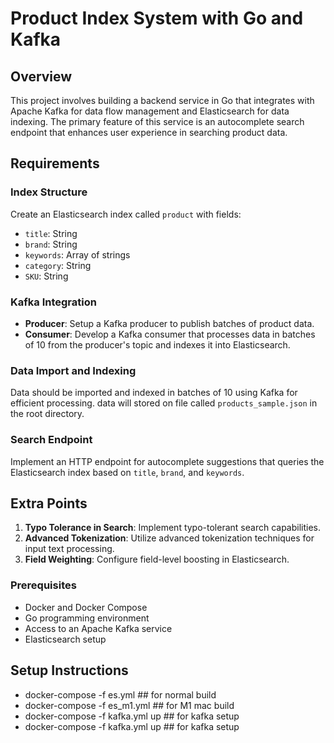# Product Index System with Go and Kafka

## Overview
This project involves building a backend service in Go that integrates with Apache Kafka for data flow management and Elasticsearch for data indexing. 
The primary feature of this service is an autocomplete search endpoint that enhances user experience in searching product data.

## Requirements

### Index Structure
Create an Elasticsearch index called `product` with fields:
- `title`: String
- `brand`: String
- `keywords`: Array of strings
- `category`: String
- `SKU`: String

### Kafka Integration
- **Producer**: Setup a Kafka producer to publish batches of product data.
- **Consumer**: Develop a Kafka consumer that processes data in batches of 10 from the producer's topic and indexes it into Elasticsearch.

### Data Import and Indexing
Data should be imported and indexed in batches of 10 using Kafka for efficient processing.
data will stored on file called `products_sample.json` in the root directory.


### Search Endpoint
Implement an HTTP endpoint for autocomplete suggestions that queries the Elasticsearch index based on `title`, `brand`, and `keywords`.

## Extra Points

1. **Typo Tolerance in Search**: Implement typo-tolerant search capabilities.
2. **Advanced Tokenization**: Utilize advanced tokenization techniques for input text processing.
3. **Field Weighting**: Configure field-level boosting in Elasticsearch.


### Prerequisites
- Docker and Docker Compose
- Go programming environment
- Access to an Apache Kafka service
- Elasticsearch setup



## Setup Instructions
- docker-compose -f es.yml ## for normal build 
- docker-compose -f es_m1.yml ## for M1 mac build
- docker-compose -f kafka.yml up  ## for kafka setup
- docker-compose -f kafka.yml up ## for kafka setup